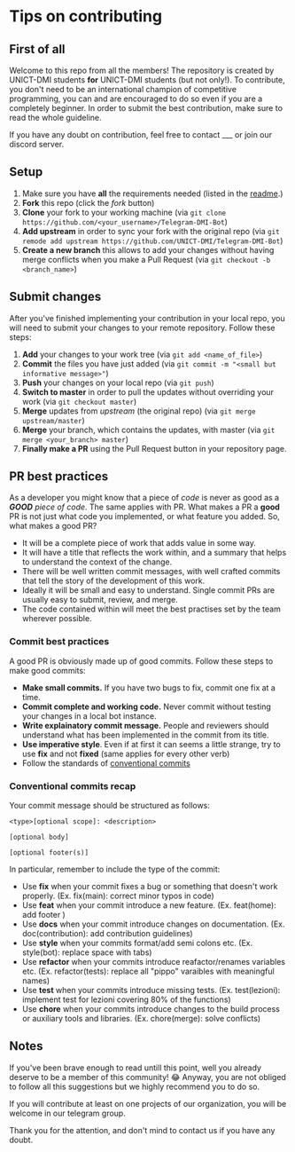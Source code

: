 # Tips on contributing

## First of all

Welcome to this repo from all the members! The repository is created by UNICT-DMI students **for** UNICT-DMI students (but not only!).
To contribute, you don't need to be an international champion of competitive programming, you can and are encouraged to do so even if you are a completely beginner.
In order to submit the best contribution, make sure to read the whole guideline.

If you have any doubt on contribution, feel free to contact ___ or join our discord server.

## Setup

1. Make sure you have **all** the requirements needed (listed in the [readme](README.md).)
2. **Fork** this repo (click the _fork_ button)
3. **Clone** your fork to your working machine (via `git clone https://github.com/<your_username>/Telegram-DMI-Bot`)
4. **Add upstream** in order to sync your fork with the original repo (via `git remode add upstream https://github.com/UNICT-DMI/Telegram-DMI-Bot`)
5. **Create a new branch** this allows to add your changes without having merge conflicts when you make a Pull Request (via `git checkout -b <branch_name>`)

## Submit changes

After you've finished implementing your contribution in your local repo, you will need to submit your changes to your remote repository. Follow these steps:

1. **Add** your changes to your work tree (via `git add <name_of_file>`)
2. **Commit** the files you have just added (via `git commit -m "<small but informative message>"`)
3. **Push** your changes on your local repo (via `git push`)
4. **Switch to master** in order to pull the updates without overriding your work (via `git checkout master`)
5. **Merge** updates from _upstream_ (the original repo) (via `git merge upstream/master`)
6. **Merge** your branch, which contains the updates, with master (via `git merge <your_branch> master`)
7. **Finally make a PR** using the Pull Request button in your repository page.

## PR best practices

As a developer you might know that a piece of _code_ is never as good as a _**GOOD** piece of code_. The same applies with PR.
What makes a PR a **good** PR is not just what code you implemented, or what feature you added. So, what makes a good PR?

* It will be a complete piece of work that adds value in some way.
* It will have a title that reflects the work within, and a summary that helps to understand the context of the change.
* There will be well written commit messages, with well crafted commits that tell the story of the development of this work.
* Ideally it will be small and easy to understand. Single commit PRs are usually easy to submit, review, and merge.
* The code contained within will meet the best practises set by the team wherever possible.

### Commit best practices

A good PR is obviously made up of good commits. Follow these steps to make good commits:

* **Make small commits.** If you have two bugs to fix, commit one fix at a time.
* **Commit complete and working code.** Never commit without testing your changes in a local bot instance.
* **Write explainatory commit message.** People and reviewers should understand what has been implemented in the commit from its title.
* **Use imperative style**. Even if at first it can seems a little strange, try to use **fix** and not **fixed** (same applies for every other verb)
* Follow the standards of [conventional commits](https://www.conventionalcommits.org/en/v1.0.0/)

### Conventional commits recap

Your commit message should be structured as follows:

```
<type>[optional scope]: <description>

[optional body]

[optional footer(s)]
```

In particular, remember to include the type of the commit:

* Use **fix** when your commit fixes a bug or something that doesn't work properly. (Ex. fix(main): correct minor typos in code)
* Use **feat** when your commit introduce a new feature. (Ex. feat(home): add footer )
* Use **docs** when your commit introduce changes on documentation. (Ex. doc(contribution): add contribution guidelines)
* Use **style** when your commits format/add semi colons etc. (Ex. style(bot): replace space with tabs)
* Use **refactor** when your commits introduce reafactor/renames variables etc. (Ex. refactor(tests): replace all "pippo" varaibles with meaningful names)
* Use **test** when your commits introduce missing tests. (Ex. test(lezioni): implement test for lezioni covering 80% of the functions)
* Use **chore** when your commits introduce changes to the build process or auxiliary tools and libraries. (Ex. chore(merge): solve conflicts)

## Notes

If you've been brave enough to read untill this point, well you already deserve to be a member of this community! 😂
Anyway, you are not obliged to follow all this suggestions but we highly recommend you to do so.

If you will contribute at least on one projects of our organization, you will be welcome in our telegram group.

Thank you for the attention, and don't mind to contact us if you have any doubt.